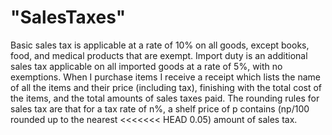 "SalesTaxes" 
=======
Basic sales tax is applicable at a rate of 10% on all goods, except books, food, and medical products that are
exempt. Import duty is an additional sales tax applicable on all imported goods at a rate of 5%, with no
exemptions.
When I purchase items I receive a receipt which lists the name of all the items and their price (including
tax), finishing with the total cost of the items, and the total amounts of sales taxes paid. The rounding rules
for sales tax are that for a tax rate of n%, a shelf price of p contains (np/100 rounded up to the nearest
<<<<<<< HEAD
0.05) amount of sales tax.
